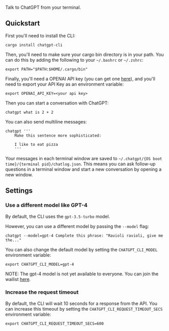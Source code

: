 Talk to ChatGPT from your terminal.


## Quickstart

First you'll need to install the CLI:

```
cargo install chatgpt-cli
```

Then, you'll need to make sure your cargo bin directory is in your path. You can do this by adding the following to your `~/.bashrc` or `~/.zshrc`:

```
export PATH="$PATH:$HOME/.cargo/bin"
```

Finally, you'll need a OPENAI API key (you can get one [here](https://platform.openai.com/account/api-keys)), and you'll need to export your API Key as an environment variable:


```
export OPENAI_API_KEY=<your api key>
```


Then you can start a conversation with ChatGPT:

```
chatgpt what is 2 + 2
```

You can also send multiline messages:

```
chatgpt '''
    Make this sentence more sophisticated:

    I like to eat pizza
    '''
```

Your messages in each terminal window are saved to `~/.chatgpt/{OS boot time}/{terminal pid}/chatlog.json`. This means you can ask follow-up questions in a terminal window and start a new conversation by opening a new window.

## Settings

### Use a different model like GPT-4

By default, the CLI uses the `gpt-3.5-turbo` model.

However, you can use a different model by passing the `--model` flag:

```
chatgpt --model=gpt-4 Complete this phrase: "Ravioli ravioli, give me the..."
```

You can also change the default model by setting the `CHATGPT_CLI_MODEL` environment variable:

```
export CHATGPT_CLI_MODEL=gpt-4
```

NOTE: The gpt-4 model is not yet available to everyone. You can join the wailist [here](https://openai.com/waitlist/gpt-4-api).

### Increase the request timeout

By default, the CLI will wait 10 seconds for a response from the API. You can increase this timeout by setting the `CHATGPT_CLI_REQUEST_TIMEOUT_SECS` environment variable:

```
export CHATGPT_CLI_REQUEST_TIMEOUT_SECS=600
```
